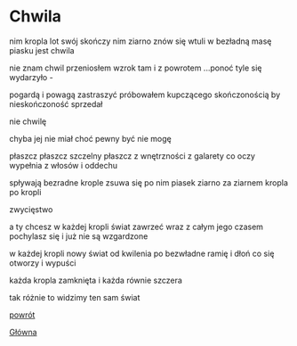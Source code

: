 # Chwila

nim kropla lot swój skończy
nim ziarno znów się wtuli
w bezładną masę piasku
jest chwila

nie znam chwil
przeniosłem wzrok
tam i z powrotem
...ponoć tyle się wydarzyło -

pogardą i powagą
zastraszyć próbowałem
kupczącego skończonością
by nieskończoność sprzedał

nie chwilę

chyba jej nie miał
choć pewny być nie mogę

płaszcz
płaszcz szczelny
płaszcz z wnętrzności
z galarety co oczy wypełnia
z włosów i oddechu

spływają bezradne krople
zsuwa się po nim piasek
ziarno za ziarnem
kropla po kropli

zwycięstwo

a ty chcesz w każdej kropli świat zawrzeć
wraz z całym jego czasem
pochylasz się
i już nie są wzgardzone

w każdej kropli nowy świat
od kwilenia
po bezwładne ramię
i dłoń co się otworzy
i wypuści

każda kropla zamknięta
i każda równie szczera

tak różnie to widzimy
ten sam świat

[powrót](krotkie.html)

[Główna](../index.html)


